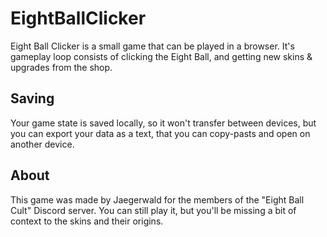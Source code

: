 # EightBallClicker

Eight Ball Clicker is a small game that can be played in a browser. It's gameplay loop consists of clicking the Eight Ball, and getting new skins & upgrades from the shop.

## Saving

Your game state is saved locally, so it won't transfer between devices, but you can export your data as a text, that you can copy-pasts and open on another device.

## About

This game was made by Jaegerwald for the members of the "Eight Ball Cult" Discord server. You can still play it, but you'll be missing a bit of context to the skins and their origins.